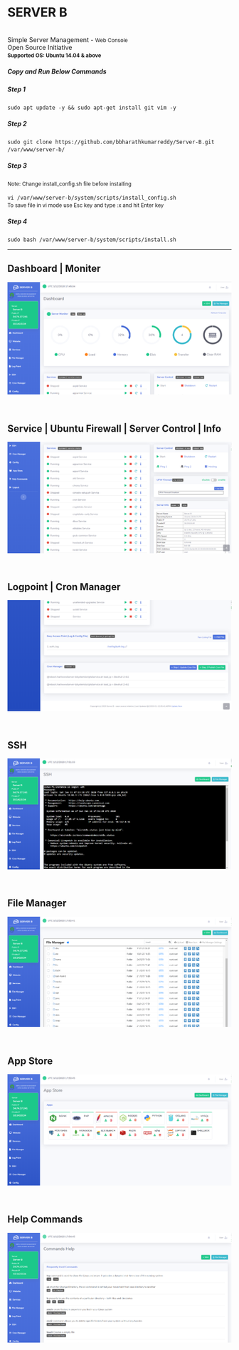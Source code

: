 <h1>SERVER B <small></small></h1>
<br>
Simple Server Management - <small>Web Console</small>
<br>
Open Source Initiative
<br>
<small><b>Supported OS: Ubuntu 14.04 & above</b></small>
<br>
<h5>Copy and Run Below Commands</h5>
<h5>Step 1</h5>
<code>sudo apt update -y && sudo apt-get install git vim -y</code>
<br>
<h5>Step 2</h5>
<code>sudo git clone https://github.com/bbharathkumarreddy/Server-B.git /var/www/server-b/</code>
<br>
<h5>Step 3</h5>
<p><small>Note: Change install_config.sh file before installing</small></p>
<code>vi /var/www/server-b/system/scripts/install_config.sh</code>
<br>
<small>To save file in vi mode use Esc key and type :x and hit Enter key</small>
<h5>Step 4</h5>
<code>sudo bash /var/www/server-b/system/scripts/install.sh</code>
<hr>
<h2>Dashboard | Moniter</h2>
<p align="center">
  <img src="https://github.com/bbharathkumarreddy/server-b/blob/master/images/server-b-01.png?raw=true">
</p>
<br>
<h2>Service | Ubuntu Firewall | Server Control | Info</h2>
<p align="center">
  <img src="https://github.com/bbharathkumarreddy/server-b/blob/master/images/server-b-02.png?raw=true">
</p>
<br>
<h2>Logpoint | Cron Manager</h2>
<p align="center">
  <img src="https://github.com/bbharathkumarreddy/server-b/blob/master/images/server-b-03.png?raw=true">
</p>
<br>
<h2>SSH</h2>
<p align="center">
  <img src="https://github.com/bbharathkumarreddy/server-b/blob/master/images/server-b-04.png?raw=true">
</p>
<br>
<h2>File Manager</h2>
<p align="center">
  <img src="https://github.com/bbharathkumarreddy/server-b/blob/master/images/server-b-05.png?raw=true">
</p>
<br>
<h2>App Store</h2>
<p align="center">
  <img src="https://github.com/bbharathkumarreddy/server-b/blob/master/images/server-b-06.png?raw=true">
</p>
<br>
<h2>Help Commands</h2>
<p align="center">
  <img src="https://github.com/bbharathkumarreddy/server-b/blob/master/images/server-b-07.png?raw=true">
</p>